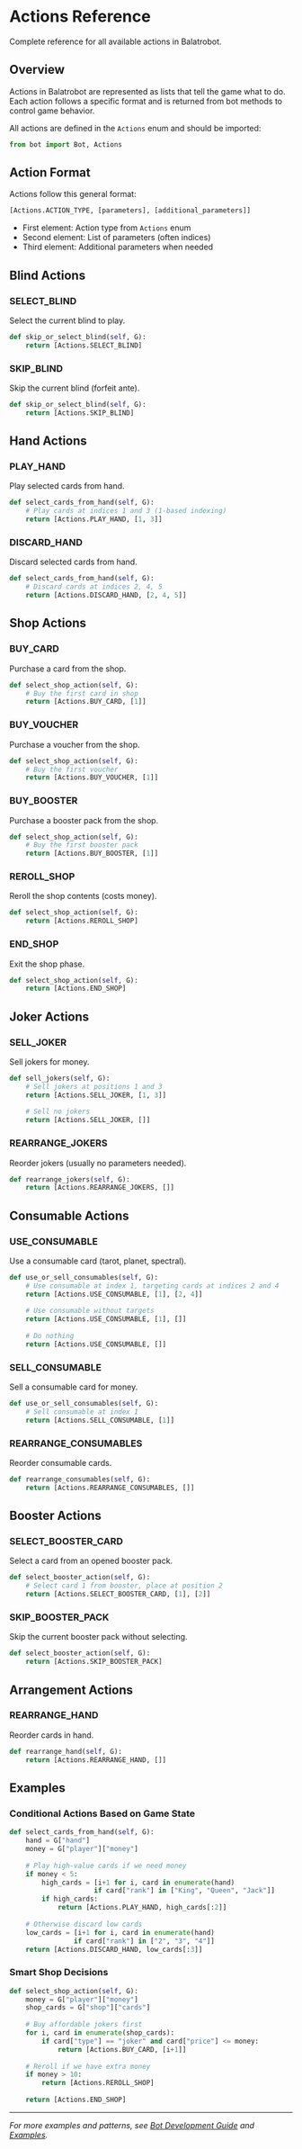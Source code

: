 # Actions Reference

Complete reference for all available actions in Balatrobot.

## Overview

Actions in Balatrobot are represented as lists that tell the game what to do. Each action follows a specific format and is returned from bot methods to control game behavior.

All actions are defined in the `Actions` enum and should be imported:

```python
from bot import Bot, Actions
```

## Action Format

Actions follow this general format:

```python
[Actions.ACTION_TYPE, [parameters], [additional_parameters]]
```

- First element: Action type from `Actions` enum
- Second element: List of parameters (often indices)
- Third element: Additional parameters when needed

## Blind Actions

### SELECT_BLIND
Select the current blind to play.

```python
def skip_or_select_blind(self, G):
    return [Actions.SELECT_BLIND]
```

### SKIP_BLIND
Skip the current blind (forfeit ante).

```python
def skip_or_select_blind(self, G):
    return [Actions.SKIP_BLIND]
```

## Hand Actions

### PLAY_HAND
Play selected cards from hand.

```python
def select_cards_from_hand(self, G):
    # Play cards at indices 1 and 3 (1-based indexing)
    return [Actions.PLAY_HAND, [1, 3]]
```

### DISCARD_HAND
Discard selected cards from hand.

```python
def select_cards_from_hand(self, G):
    # Discard cards at indices 2, 4, 5
    return [Actions.DISCARD_HAND, [2, 4, 5]]
```

## Shop Actions

### BUY_CARD
Purchase a card from the shop.

```python
def select_shop_action(self, G):
    # Buy the first card in shop
    return [Actions.BUY_CARD, [1]]
```

### BUY_VOUCHER
Purchase a voucher from the shop.

```python
def select_shop_action(self, G):
    # Buy the first voucher
    return [Actions.BUY_VOUCHER, [1]]
```

### BUY_BOOSTER
Purchase a booster pack from the shop.

```python
def select_shop_action(self, G):
    # Buy the first booster pack
    return [Actions.BUY_BOOSTER, [1]]
```

### REROLL_SHOP
Reroll the shop contents (costs money).

```python
def select_shop_action(self, G):
    return [Actions.REROLL_SHOP]
```

### END_SHOP
Exit the shop phase.

```python
def select_shop_action(self, G):
    return [Actions.END_SHOP]
```

## Joker Actions

### SELL_JOKER
Sell jokers for money.

```python
def sell_jokers(self, G):
    # Sell jokers at positions 1 and 3
    return [Actions.SELL_JOKER, [1, 3]]
    
    # Sell no jokers
    return [Actions.SELL_JOKER, []]
```

### REARRANGE_JOKERS
Reorder jokers (usually no parameters needed).

```python
def rearrange_jokers(self, G):
    return [Actions.REARRANGE_JOKERS, []]
```

## Consumable Actions

### USE_CONSUMABLE
Use a consumable card (tarot, planet, spectral).

```python
def use_or_sell_consumables(self, G):
    # Use consumable at index 1, targeting cards at indices 2 and 4
    return [Actions.USE_CONSUMABLE, [1], [2, 4]]
    
    # Use consumable without targets
    return [Actions.USE_CONSUMABLE, [1], []]
    
    # Do nothing
    return [Actions.USE_CONSUMABLE, []]
```

### SELL_CONSUMABLE
Sell a consumable card for money.

```python
def use_or_sell_consumables(self, G):
    # Sell consumable at index 1
    return [Actions.SELL_CONSUMABLE, [1]]
```

### REARRANGE_CONSUMABLES
Reorder consumable cards.

```python
def rearrange_consumables(self, G):
    return [Actions.REARRANGE_CONSUMABLES, []]
```

## Booster Actions

### SELECT_BOOSTER_CARD
Select a card from an opened booster pack.

```python
def select_booster_action(self, G):
    # Select card 1 from booster, place at position 2
    return [Actions.SELECT_BOOSTER_CARD, [1], [2]]
```

### SKIP_BOOSTER_PACK
Skip the current booster pack without selecting.

```python
def select_booster_action(self, G):
    return [Actions.SKIP_BOOSTER_PACK]
```

## Arrangement Actions

### REARRANGE_HAND
Reorder cards in hand.

```python
def rearrange_hand(self, G):
    return [Actions.REARRANGE_HAND, []]
```

## Examples

### Conditional Actions Based on Game State

```python
def select_cards_from_hand(self, G):
    hand = G["hand"]
    money = G["player"]["money"]
    
    # Play high-value cards if we need money
    if money < 5:
        high_cards = [i+1 for i, card in enumerate(hand) 
                     if card["rank"] in ["King", "Queen", "Jack"]]
        if high_cards:
            return [Actions.PLAY_HAND, high_cards[:2]]
    
    # Otherwise discard low cards
    low_cards = [i+1 for i, card in enumerate(hand) 
                if card["rank"] in ["2", "3", "4"]]
    return [Actions.DISCARD_HAND, low_cards[:3]]
```

### Smart Shop Decisions

```python
def select_shop_action(self, G):
    money = G["player"]["money"]
    shop_cards = G["shop"]["cards"]
    
    # Buy affordable jokers first
    for i, card in enumerate(shop_cards):
        if card["type"] == "joker" and card["price"] <= money:
            return [Actions.BUY_CARD, [i+1]]
    
    # Reroll if we have extra money
    if money > 10:
        return [Actions.REROLL_SHOP]
    
    return [Actions.END_SHOP]
```

---

*For more examples and patterns, see [Bot Development Guide](bot-development.md) and [Examples](examples.md).* 